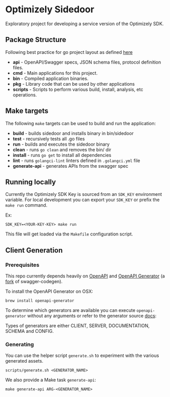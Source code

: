 # Optimizely Sidedoor
Exploratory project for developing a service version of the Optimizely SDK.

## Package Structure
Following best practice for go project layout as defined [here](https://github.com/golang-standards/project-layout)

* **api** - OpenAPI/Swagger specs, JSON schema files, protocol definition files.
* **cmd** - Main applications for this project.
* **bin** - Compiled application binaries.
* **pkg** - Library code that can be used by other applications
* **scripts** - Scripts to perform various build, install, analysis, etc operations.

## Make targets
The following `make` targets can be used to build and run the application:
* **build** - builds sidedoor and installs binary in bin/sidedoor
* **test** - recursively tests all .go files
* **run** - builds and executes the sidedoor binary
* **clean** - runs `go clean` and removes the bin/ dir
* **install** - runs `go get` to install all dependencies
* **lint** - runs `golangci-lint` linters defined in `.golangci.yml` file
* **generate-api** - generates APIs from the swagger spec

## Running locally
Currently the Optimizely SDK Key is sourced from an `SDK_KEY` environment variable. For local development you can export your `SDK_KEY` or prefix the `make run` command.

Ex:
```
SDK_KEY=<YOUR-KEY-KEY> make run
```

This file will get loaded via the `Makefile` configuration script.

## Client Generation

### Prerequisites
This repo currently depends heavily on [OpenAPI](https://swagger.io/specification/) and [OpenAPI Generator](https://github.com/openapitools/openapi-generator) (a [fork](https://github.com/OpenAPITools/openapi-generator/blob/master/docs/migration-from-swagger-codegen.md) of swagger-codegen).

To install the OpenAPI Generator on OSX:
```
brew install openapi-generator
```

To determine which generators are available you can execute `openapi-generator` without any arguments or refer to the generator source [docs](https://github.com/OpenAPITools/openapi-generator/blob/master/docs/generators/README.md):

Types of generators are either CLIENT, SERVER, DOCUMENTATION, SCHEMA and CONFIG.

### Generating
You can use the helper script `generate.sh` to experiment with the various generated assets.
```
scripts/generate.sh <GENERATOR_NAME>
```
We also provide a Make task `generate-api`:
```
make generate-api ARG-<GENERATOR_NAME>
```
